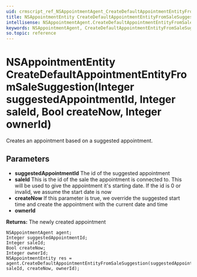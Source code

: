 ```yaml
---
uid: crmscript_ref_NSAppointmentAgent_CreateDefaultAppointmentEntityFromSaleSuggestion
title: NSAppointmentEntity CreateDefaultAppointmentEntityFromSaleSuggestion(Integer suggestedAppointmentId, Integer saleId, Bool createNow, Integer ownerId)
intellisense: NSAppointmentAgent.CreateDefaultAppointmentEntityFromSaleSuggestion
keywords: NSAppointmentAgent, CreateDefaultAppointmentEntityFromSaleSuggestion
so.topic: reference
---
```


# NSAppointmentEntity CreateDefaultAppointmentEntityFromSaleSuggestion(Integer suggestedAppointmentId, Integer saleId, Bool createNow, Integer ownerId)

Creates an appointment based on a suggested appointment. 

## Parameters

* **suggestedAppointmentId** The id of the suggested appointment
* **saleId** This is the id of the sale the appointment is connected to. This will be used to give the appointment it's starting date. If the id is 0 or invalid, we assume the start date is now
* **createNow** If this parameter is true, we override the suggested start time and create the appointment with the current date and time
* **ownerId** 

**Returns:** The newly created appointment

```crmscript
NSAppointmentAgent agent;
Integer suggestedAppointmentId;
Integer saleId;
Bool createNow;
Integer ownerId;
NSAppointmentEntity res = agent.CreateDefaultAppointmentEntityFromSaleSuggestion(suggestedAppointmentId, saleId, createNow, ownerId);
```

